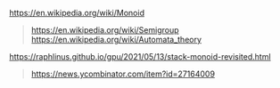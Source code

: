 https://en.wikipedia.org/wiki/Monoid
> https://en.wikipedia.org/wiki/Semigroup
> https://en.wikipedia.org/wiki/Automata_theory

https://raphlinus.github.io/gpu/2021/05/13/stack-monoid-revisited.html
> https://news.ycombinator.com/item?id=27164009